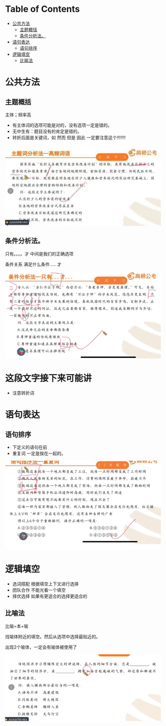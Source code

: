 # Table of Contents

* [公共方法](#公共方法)
  * [主题概括](#主题概括)
  * [条件分析法。](#条件分析法)
* [语句表达](#语句表达)
  * [语句排序](#语句排序)
* [逻辑填空](#逻辑填空)
  * [比喻法](#比喻法)




# 公共方法

## 主题概括

主体；频率高

+ 有主体词的选项可能是对的，没有选项一定是错的。 
+ 无中生有：题目没有的肯定是错的。
+ 转折后面是关键词，如 然而 但是 因此  一定要注意这个!!!!!!!



![image-20230707230329613](.images/image-20230707230329613.png)

## 条件分析法。


只有。。。。才  中间是我们的正确选项


条件关系
满足什么条件..... 才



![image-20230707230252271](.images/image-20230707230252271.png)



# 这段文字接下来可能讲

+ 注意转折词 







# 语句表达 



## 语句排序

+ 下定义的语句在前
+ 重复词 一定是挨在一起的。



![image-20230707230404588](.images/image-20230707230404588.png)

# 逻辑填空

+ 选词搭配  根据填空上下文进行选择
+ 团队合作 不能光看一个填空
+ 择优选择 如果有更适合的选择更适合的



## 比喻法

比喻=本+喻

找喻体附近的填空。然后从选项中选择最贴近的。


出现2个喻体，一定会有喻体被使用了

![image-20230707230614366](.images/image-20230707230614366.png)
